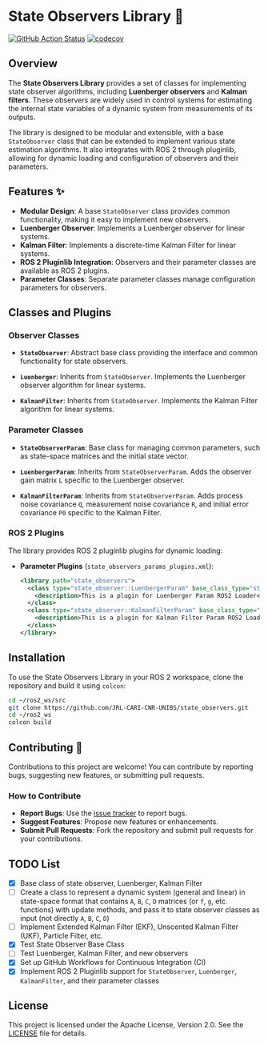# State Observers Library 🚀

[![GitHub Action Status](https://github.com/JRL-CARI-CNR-UNIBS/state_observers/workflows/main/badge.svg)](https://github.com/JRL-CARI-CNR-UNIBS/state_observers)
[![codecov](https://codecov.io/gh/JRL-CARI-CNR-UNIBS/state_observers/graph/badge.svg?token=WTBYK3VQAT)](https://codecov.io/gh/JRL-CARI-CNR-UNIBS/state_observers)

## Overview

The **State Observers Library** provides a set of classes for implementing state observer algorithms, including **Luenberger observers** and **Kalman filters**. These observers are widely used in control systems for estimating the internal state variables of a dynamic system from measurements of its outputs.

The library is designed to be modular and extensible, with a base `StateObserver` class that can be extended to implement various state estimation algorithms. It also integrates with ROS 2 through pluginlib, allowing for dynamic loading and configuration of observers and their parameters.

## Features ✨

- **Modular Design**: A base `StateObserver` class provides common functionality, making it easy to implement new observers.
- **Luenberger Observer**: Implements a Luenberger observer for linear systems.
- **Kalman Filter**: Implements a discrete-time Kalman Filter for linear systems.
- **ROS 2 Pluginlib Integration**: Observers and their parameter classes are available as ROS 2 plugins.
- **Parameter Classes**: Separate parameter classes manage configuration parameters for observers.

## Classes and Plugins

### Observer Classes

- **`StateObserver`**: Abstract base class providing the interface and common functionality for state observers.

- **`Luenberger`**: Inherits from `StateObserver`. Implements the Luenberger observer algorithm for linear systems.

- **`KalmanFilter`**: Inherits from `StateObserver`. Implements the Kalman Filter algorithm for linear systems.

### Parameter Classes

- **`StateObserverParam`**: Base class for managing common parameters, such as state-space matrices and the initial state vector.

- **`LuenbergerParam`**: Inherits from `StateObserverParam`. Adds the observer gain matrix `L` specific to the Luenberger observer.

- **`KalmanFilterParam`**: Inherits from `StateObserverParam`. Adds process noise covariance `Q`, measurement noise covariance `R`, and initial error covariance `P0` specific to the Kalman Filter.

### ROS 2 Plugins

The library provides ROS 2 pluginlib plugins for dynamic loading:

- **Parameter Plugins** (`state_observers_params_plugins.xml`):

  ```xml
  <library path="state_observers">
    <class type="state_observer::LuenbergerParam" base_class_type="state_observer::StateObserverParam">
      <description>This is a plugin for Luenberger Param ROS2 Loader</description>
    </class>
    <class type="state_observer::KalmanFilterParam" base_class_type="state_observer::StateObserverParam">
      <description>This is a plugin for Kalman Filter Param ROS2 Loader</description>
    </class>
  </library>
  ```

## Installation

To use the State Observers Library in your ROS 2 workspace, clone the repository and build it using `colcon`:

```bash
cd ~/ros2_ws/src
git clone https://github.com/JRL-CARI-CNR-UNIBS/state_observers.git
cd ~/ros2_ws
colcon build
```

## Contributing 🤝

Contributions to this project are welcome! You can contribute by reporting bugs, suggesting new features, or submitting pull requests.

### How to Contribute

- **Report Bugs**: Use the [issue tracker](https://github.com/JRL-CARI-CNR-UNIBS/state_observers/issues) to report bugs.
- **Suggest Features**: Propose new features or enhancements.
- **Submit Pull Requests**: Fork the repository and submit pull requests for your contributions.

## TODO List

- [x] Base class of state observer, Luenberger, Kalman Filter
- [ ] Create a class to represent a dynamic system (general and linear) in state-space format that contains `A`, `B`, `C`, `D` matrices (or `f`, `g`, etc. functions) with update methods, and pass it to state observer classes as input (not directly `A`, `B`, `C`, `D`)
- [ ] Implement Extended Kalman Filter (EKF), Unscented Kalman Filter (UKF), Particle Filter, etc.
- [x] Test State Observer Base Class
- [ ] Test Luenberger, Kalman Filter, and new observers
- [x] Set up GitHub Workflows for Continuous Integration (CI)
- [x] Implement ROS 2 Pluginlib support for `StateObserver`, `Luenberger`, `KalmanFilter`, and their parameter classes

## License

This project is licensed under the Apache License, Version 2.0. See the [LICENSE](LICENSE) file for details.
